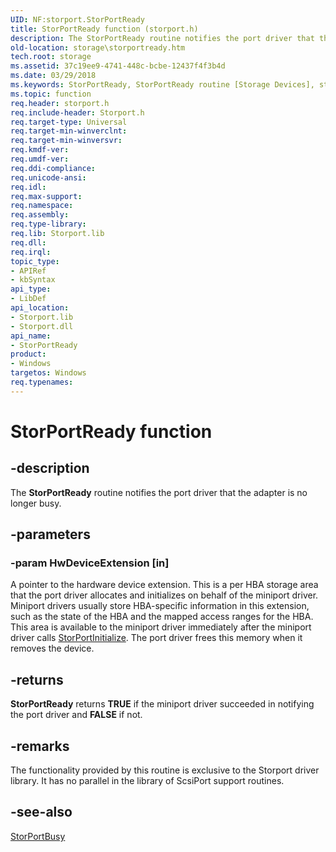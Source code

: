 ```yaml
---
UID: NF:storport.StorPortReady
title: StorPortReady function (storport.h)
description: The StorPortReady routine notifies the port driver that the adapter is no longer busy.
old-location: storage\storportready.htm
tech.root: storage
ms.assetid: 37c19ee9-4741-448c-bcbe-12437f4f3b4d
ms.date: 03/29/2018
ms.keywords: StorPortReady, StorPortReady routine [Storage Devices], storage.storportready, storport/StorPortReady, storprt_6938d8e3-03f8-4f40-a867-07b64d91a6a2.xml
ms.topic: function
req.header: storport.h
req.include-header: Storport.h
req.target-type: Universal
req.target-min-winverclnt: 
req.target-min-winversvr: 
req.kmdf-ver: 
req.umdf-ver: 
req.ddi-compliance: 
req.unicode-ansi: 
req.idl: 
req.max-support: 
req.namespace: 
req.assembly: 
req.type-library: 
req.lib: Storport.lib
req.dll: 
req.irql: 
topic_type:
- APIRef
- kbSyntax
api_type:
- LibDef
api_location:
- Storport.lib
- Storport.dll
api_name:
- StorPortReady
product:
- Windows
targetos: Windows
req.typenames: 
---
```


# StorPortReady function


## -description


The <b>StorPortReady</b> routine notifies the port driver that the adapter is no longer busy.


## -parameters




### -param HwDeviceExtension [in]

A pointer to the hardware device extension. This is a per HBA storage area that the port driver allocates and initializes on behalf of the miniport driver. Miniport drivers usually store HBA-specific information in this extension, such as the state of the HBA and the mapped access ranges for the HBA. This area is available to the miniport driver immediately after the miniport driver calls <a href="https://msdn.microsoft.com/library/windows/hardware/ff567108">StorPortInitialize</a>. The port driver frees this memory when it removes the device. 


## -returns



<b>StorPortReady</b> returns <b>TRUE</b> if the miniport driver succeeded in notifying the port driver and <b>FALSE</b> if not. 




## -remarks



The functionality provided by this routine is exclusive to the Storport driver library. It has no parallel in the library of ScsiPort support routines.




## -see-also




<a href="https://msdn.microsoft.com/library/windows/hardware/ff567041">StorPortBusy</a>
 

 

